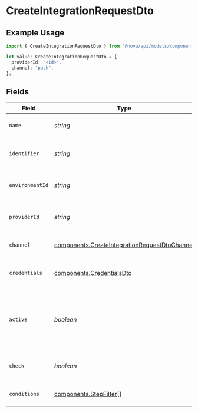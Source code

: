 # CreateIntegrationRequestDto

## Example Usage

```typescript
import { CreateIntegrationRequestDto } from "@novu/api/models/components";

let value: CreateIntegrationRequestDto = {
  providerId: "<id>",
  channel: "push",
};
```

## Fields

| Field                                                                                                          | Type                                                                                                           | Required                                                                                                       | Description                                                                                                    |
| -------------------------------------------------------------------------------------------------------------- | -------------------------------------------------------------------------------------------------------------- | -------------------------------------------------------------------------------------------------------------- | -------------------------------------------------------------------------------------------------------------- |
| `name`                                                                                                         | *string*                                                                                                       | :heavy_minus_sign:                                                                                             | The name of the integration                                                                                    |
| `identifier`                                                                                                   | *string*                                                                                                       | :heavy_minus_sign:                                                                                             | The unique identifier for the integration                                                                      |
| `environmentId`                                                                                                | *string*                                                                                                       | :heavy_minus_sign:                                                                                             | The ID of the associated environment                                                                           |
| `providerId`                                                                                                   | *string*                                                                                                       | :heavy_check_mark:                                                                                             | The provider ID for the integration                                                                            |
| `channel`                                                                                                      | [components.CreateIntegrationRequestDtoChannel](../../models/components/createintegrationrequestdtochannel.md) | :heavy_check_mark:                                                                                             | The channel type for the integration                                                                           |
| `credentials`                                                                                                  | [components.CredentialsDto](../../models/components/credentialsdto.md)                                         | :heavy_minus_sign:                                                                                             | The credentials for the integration                                                                            |
| `active`                                                                                                       | *boolean*                                                                                                      | :heavy_minus_sign:                                                                                             | If the integration is active, the validation on the credentials field will run                                 |
| `check`                                                                                                        | *boolean*                                                                                                      | :heavy_minus_sign:                                                                                             | Flag to check the integration status                                                                           |
| `conditions`                                                                                                   | [components.StepFilter](../../models/components/stepfilter.md)[]                                               | :heavy_minus_sign:                                                                                             | Conditions for the integration                                                                                 |